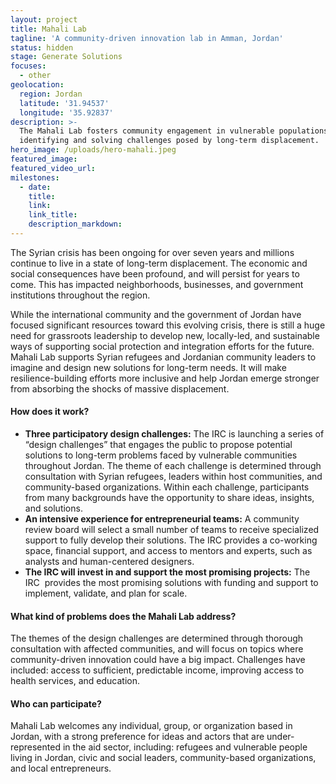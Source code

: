 ```yaml
---
layout: project
title: Mahali Lab
tagline: 'A community-driven innovation lab in Amman, Jordan'
status: hidden
stage: Generate Solutions
focuses:
  - other
geolocation:
  region: Jordan
  latitude: '31.94537'
  longitude: '35.92837'
description: >-
  The Mahali Lab fosters community engagement in vulnerable populations in
  identifying and solving challenges posed by long-term displacement.
hero_image: /uploads/hero-mahali.jpeg
featured_image:
featured_video_url:
milestones:
  - date:
    title:
    link:
    link_title:
    description_markdown:
---
```


The Syrian crisis has been ongoing for over seven years and millions continue to live in a state of long-term displacement. The economic and social consequences have been profound, and will persist for years to come. This has impacted neighborhoods, businesses, and government institutions throughout the region.

While the international community and the government of Jordan have focused significant resources toward this evolving crisis, there is still a huge need for grassroots leadership to develop new, locally-led, and sustainable ways of supporting social protection and integration efforts for the future. Mahali Lab supports Syrian refugees and Jordanian community leaders to imagine and design new solutions for long-term needs. It will make resilience-building efforts more inclusive and help Jordan emerge stronger from absorbing the shocks of massive displacement.

#### How does it work?

* **Three participatory design challenges:** The IRC is launching a series of “design challenges” that engages the public to propose potential solutions to long-term problems faced by vulnerable communities throughout Jordan. The theme of each challenge is determined through consultation with Syrian refugees, leaders within host communities, and community-based organizations. Within each challenge, participants from many backgrounds have the opportunity to share ideas, insights, and solutions.
* **An intensive experience for entrepreneurial teams:** A community review board will select a small number of teams to receive specialized support to fully develop their solutions. The IRC provides a co-working space, financial support, and access to mentors and experts, such as analysts and human-centered designers.
* **The IRC will invest in and support the most promising projects:** The IRC  provides the most promising solutions with funding and support to implement, validate, and plan for scale.

#### What kind of problems does the Mahali Lab address?

The themes of the design challenges are determined through thorough consultation with affected communities, and will focus on topics where community-driven innovation could have a big impact. Challenges have included: access to sufficient, predictable income, improving access to health services, and education.

#### Who can participate?

Mahali Lab welcomes any individual, group, or organization based in Jordan, with a strong preference for ideas and actors that are under-represented in the aid sector, including: refugees and vulnerable people living in Jordan, civic and social leaders, community-based organizations, and local entrepreneurs.
